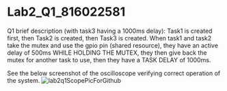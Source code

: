 # Lab2_Q1_816022581

Q1 brief description (with task3 having a 1000ms delay):
Task1 is created first, then Task2 is created, then Task3 is created. 
When task1 and task2 take the mutex and use the gpio pin (shared resource), they have an active delay of 500ms WHILE HOLDING THE MUTEX, they then give back the mutex for another task to use, then they have a TASK DELAY of 1000ms. 

See the below screenshot of the oscilloscope verifying correct operation of the system. 
![lab2q1ScopePicForGithub](https://user-images.githubusercontent.com/91706020/201450949-7711ae90-96ae-40ff-afae-be2fc2757359.png)
